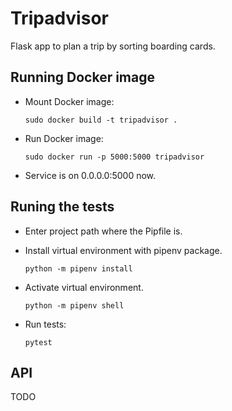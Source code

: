 # Tripadvisor

Flask app to plan a trip by sorting boarding cards.

## Running Docker image

- Mount Docker image:

    `sudo docker build -t tripadvisor .`

- Run Docker image:

    `sudo docker run -p 5000:5000 tripadvisor`

- Service is on 0.0.0.0:5000 now.

## Runing the tests

- Enter project path where the Pipfile is.

- Install virtual environment with pipenv package.

    `python -m pipenv install`

- Activate virtual environment.

    `python -m pipenv shell`

- Run tests:

    `pytest`

## API

TODO